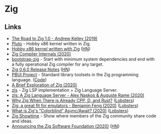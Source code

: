# Zig

## Links

* [The Road to Zig 1.0 - Andrew Kelley \(2019\)](https://www.youtube.com/watch?v=Gv2I7qTux7g)
* [Pluto](https://github.com/SamTebbs33/pluto) - Hobby x86 kernel written in Zig.
* [Hobby x86 kernel written with Zig](https://github.com/jzck/kernel-zig) \([HN](https://news.ycombinator.com/item?id=21967668)\)
* [Zig Compiler Internals \(2020\)](https://www.youtube.com/watch?v=NbHYLAro02M)
* [bootstrap-zig](https://github.com/ziglang/bootstrap) - Start with minimum system dependencies and end with a fully operational Zig compiler for any target.
* [Zig 0.6.0 Release Notes](https://ziglang.org/download/0.6.0/release-notes.html) \([HN](https://news.ycombinator.com/item?id=22860008)\)
* [PBUI Project](https://pbui.codes/) - Standard library toolsets in the Zig programming language. \([Code](https://github.com/pbui-project/pbui-main)\)
* [A Brief Exploration of Zig \(2020\)](https://gsquire.github.io/static/post/a-brief-exploration-of-zig/)
* [zls](https://github.com/zigtools/zls) - Zig LSP implementation + Zig Language Server.
* [zls: A Zig Language Server - Alex Naskos & Auguste Rame \(2020\)](https://www.youtube.com/watch?v=r5fo7k-XIRI)
* [Why Zig When There is Already CPP, D, and Rust?](https://github.com/ziglang/zig/wiki/Why-Zig-When-There-is-Already-CPP,-D,-and-Rust%3F) \([Lobsters](https://lobste.rs/s/0h17xy/why_zig_when_there_is_already_cpp_d_rust)\)
* [Zig: a great fit for emulators - Benjamin Feng \(2020\)](https://www.youtube.com/watch?v=jkkUS0nmdsg) \([Lobsters](https://lobste.rs/s/gaoldu/zig_great_fit_for_emulators)\)
* [What is Zig's “Colorblind” Async/Await? \(2020\)](https://kristoff.it/blog/zig-colorblind-async-await/) \([Lobsters](https://lobste.rs/s/y3fsrm/what_is_zig_s_colorblind_async_await)\)
* [Zig Showtime](https://zig.show/) - Show where members of the Zig community share code and ideas.
* [Announcing the Zig Software Foundation \(2020\)](https://ziglang.org/news/announcing-zig-software-foundation.html) \([HN](https://news.ycombinator.com/item?id=23806222)\)

